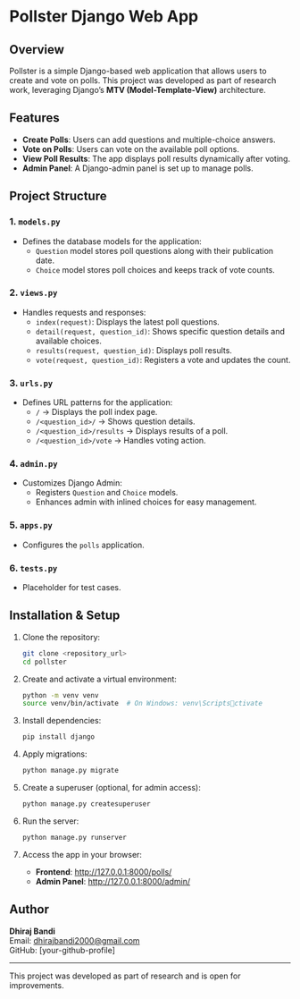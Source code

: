# Pollster Django Web App

## Overview
Pollster is a simple Django-based web application that allows users to create and vote on polls. This project was developed as part of research work, leveraging Django’s **MTV (Model-Template-View)** architecture.

## Features
- **Create Polls**: Users can add questions and multiple-choice answers.
- **Vote on Polls**: Users can vote on the available poll options.
- **View Poll Results**: The app displays poll results dynamically after voting.
- **Admin Panel**: A Django-admin panel is set up to manage polls.

## Project Structure

### 1. `models.py`
- Defines the database models for the application:
  - `Question` model stores poll questions along with their publication date.
  - `Choice` model stores poll choices and keeps track of vote counts.

### 2. `views.py`
- Handles requests and responses:
  - `index(request)`: Displays the latest poll questions.
  - `detail(request, question_id)`: Shows specific question details and available choices.
  - `results(request, question_id)`: Displays poll results.
  - `vote(request, question_id)`: Registers a vote and updates the count.

### 3. `urls.py`
- Defines URL patterns for the application:
  - `/` → Displays the poll index page.
  - `/<question_id>/` → Shows question details.
  - `/<question_id>/results` → Displays results of a poll.
  - `/<question_id>/vote` → Handles voting action.

### 4. `admin.py`
- Customizes Django Admin:
  - Registers `Question` and `Choice` models.
  - Enhances admin with inlined choices for easy management.

### 5. `apps.py`
- Configures the `polls` application.

### 6. `tests.py`
- Placeholder for test cases.

## Installation & Setup

1. Clone the repository:
   ```bash
   git clone <repository_url>
   cd pollster
   ```

2. Create and activate a virtual environment:
   ```bash
   python -m venv venv
   source venv/bin/activate  # On Windows: venv\Scriptsctivate
   ```

3. Install dependencies:
   ```bash
   pip install django
   ```

4. Apply migrations:
   ```bash
   python manage.py migrate
   ```

5. Create a superuser (optional, for admin access):
   ```bash
   python manage.py createsuperuser
   ```

6. Run the server:
   ```bash
   python manage.py runserver
   ```

7. Access the app in your browser:
   - **Frontend**: http://127.0.0.1:8000/polls/
   - **Admin Panel**: http://127.0.0.1:8000/admin/

## Author
**Dhiraj Bandi**  
Email: dhirajbandi2000@gmail.com  
GitHub: [your-github-profile]

---
This project was developed as part of research and is open for improvements.
